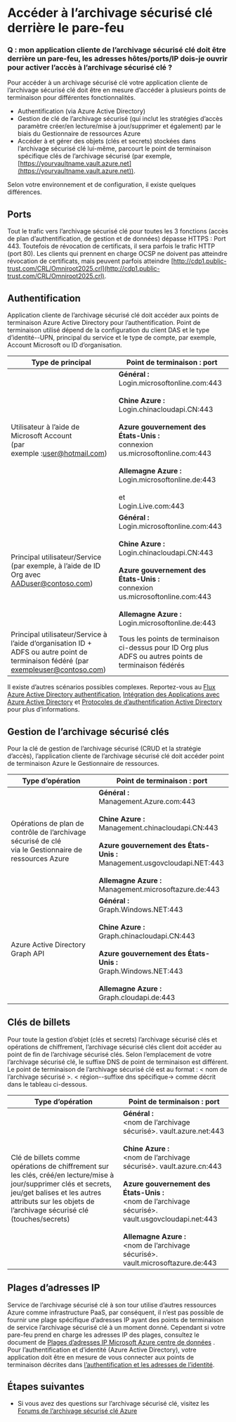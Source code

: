 <properties
    pageTitle="Accéder à l’archivage sécurisé clé derrière le pare-feu | Microsoft Azure"
    description="Découvrez comment accéder à l’archivage sécurisé clé à partir d’une application derrière un pare-feu"
    services="key-vault"
    documentationCenter=""
    authors="amitbapat"
    manager="mbaldwin"
    tags="azure-resource-manager"/>

<tags
    ms.service="key-vault"
    ms.workload="identity"
    ms.tgt_pltfrm="na"
    ms.devlang="na"
    ms.topic="hero-article"
    ms.date="09/13/2016"
    ms.author="ambapat"/>

# <a name="accessing-key-vault-behind-firewall"></a>Accéder à l’archivage sécurisé clé derrière le pare-feu
### <a name="q-my-key-vault-client-application-needs-to-be-behind-a-firewall-what-portshostsip-addresses-should-i-open-to-enable-access-to-key-vault"></a>Q : mon application cliente de l’archivage sécurisé clé doit être derrière un pare-feu, les adresses hôtes/ports/IP dois-je ouvrir pour activer l’accès à l’archivage sécurisé clé ?

Pour accéder à un archivage sécurisé clé votre application cliente de l’archivage sécurisé clé doit être en mesure d’accéder à plusieurs points de terminaison pour différentes fonctionnalités.

- Authentification (via Azure Active Directory)
- Gestion de clé de l’archivage sécurisé (qui inclut les stratégies d’accès paramètre créer/en lecture/mise à jour/supprimer et également) par le biais du Gestionnaire de ressources Azure
- Accéder à et gérer des objets (clés et secrets) stockées dans l’archivage sécurisé clé lui-même, parcourt le point de terminaison spécifique clés de l’archivage sécurisé (par exemple, [https://yourvaultname.vault.azure.net](https://yourvaultname.vault.azure.net)).  

Selon votre environnement et de configuration, il existe quelques différences.   

## <a name="ports"></a>Ports

Tout le trafic vers l’archivage sécurisé clé pour toutes les 3 fonctions (accès de plan d’authentification, de gestion et de données) dépasse HTTPS : Port 443. Toutefois de révocation de certificats, il sera parfois le trafic HTTP (port 80). Les clients qui prennent en charge OCSP ne doivent pas atteindre révocation de certificats, mais peuvent parfois atteindre [http://cdp1.public-trust.com/CRL/Omniroot2025.crl](http://cdp1.public-trust.com/CRL/Omniroot2025.crl).  

## <a name="authentication"></a>Authentification

Application cliente de l’archivage sécurisé clé doit accéder aux points de terminaison Azure Active Directory pour l’authentification. Point de terminaison utilisé dépend de la configuration du client DAS et le type d’identité--UPN, principal du service et le type de compte, par exemple, Account Microsoft ou ID d’organisation.  

| Type de principal | Point de terminaison : port |
|----------------|---------------|
| Utilisateur à l’aide de Microsoft Account<br> (par exemple :user@hotmail.com) | **Général :**<br> Login.microsoftonline.com:443<br><br> **Chine Azure :**<br> Login.chinacloudapi.CN:443<br><br>**Azure gouvernement des États-Unis :**<br> connexion us.microsoftonline.com:443<br><br>**Allemagne Azure :**<br> Login.microsoftonline.de:443<br><br> et <br>Login.Live.com:443   |
| Principal utilisateur/Service (par exemple, à l’aide de ID Org avec AADuser@contoso.com) | **Général :**<br> Login.microsoftonline.com:443<br><br> **Chine Azure :**<br> Login.chinacloudapi.CN:443<br><br>**Azure gouvernement des États-Unis :**<br> connexion us.microsoftonline.com:443<br><br>**Allemagne Azure :**<br> Login.microsoftonline.de:443 |
| Principal utilisateur/Service à l’aide d’organisation ID + ADFS ou autre point de terminaison fédéré (par exempleuser@contoso.com) | Tous les points de terminaison ci-dessus pour ID Org plus ADFS ou autres points de terminaison fédérés |

Il existe d’autres scénarios possibles complexes. Reportez-vous au [Flux Azure Active Directory authentification](/documentation/articles/active-directory-authentication-scenarios/), [Intégration des Applications avec Azure Active Directory](/documentation/articles/active-directory-integrating-applications/) et [Protocoles de d’authentification Active Directory](https://msdn.microsoft.com/library/azure/dn151124.aspx) pour plus d’informations.  

## <a name="key-vault-management"></a>Gestion de l’archivage sécurisé clés

Pour la clé de gestion de l’archivage sécurisé (CRUD et la stratégie d’accès), l’application cliente de l’archivage sécurisé clé doit accéder point de terminaison Azure le Gestionnaire de ressources.  

| Type d’opération | Point de terminaison : port |
|----------------|---------------|
| Opérations de plan de contrôle de l’archivage sécurisé de clé<br> via le Gestionnaire de ressources Azure | **Général :**<br> Management.Azure.com:443<br><br> **Chine Azure :**<br> Management.chinacloudapi.CN:443<br><br> **Azure gouvernement des États-Unis :**<br> Management.usgovcloudapi.NET:443<br><br> **Allemagne Azure :**<br> Management.microsoftazure.de:443 |
| Azure Active Directory Graph API | **Général :**<br> Graph.Windows.NET:443<br><br> **Chine Azure :**<br> Graph.chinacloudapi.CN:443<br><br> **Azure gouvernement des États-Unis :**<br> Graph.Windows.NET:443<br><br> **Allemagne Azure :**<br> Graph.cloudapi.de:443 |

## <a name="key-vault-operations"></a>Clés de billets

Pour toute la gestion d’objet (clés et secrets) l’archivage sécurisé clés et opérations de chiffrement, l’archivage sécurisé clés client doit accéder au point de fin de l’archivage sécurisé clés. Selon l’emplacement de votre l’archivage sécurisé clé, le suffixe DNS de point de terminaison est différent. Le point de terminaison de l’archivage sécurisé clé est au format : < nom de l’archivage sécurisé >. < région--suffixe dns spécifique-> comme décrit dans le tableau ci-dessous.  

| Type d’opération | Point de terminaison : port |
|----------------|---------------|
| Clé de billets comme opérations de chiffrement sur les clés, créé/en lecture/mise à jour/supprimer clés et secrets, jeu/get balises et les autres attributs sur les objets de l’archivage sécurisé clé (touches/secrets)     | **Général :**<br> &lt;nom de l’archivage sécurisé&gt;. vault.azure.net:443<br><br> **Chine Azure :**<br> &lt;nom de l’archivage sécurisé&gt;. vault.azure.cn:443<br><br> **Azure gouvernement des États-Unis :**<br> &lt;nom de l’archivage sécurisé&gt;. vault.usgovcloudapi.net:443<br><br> **Allemagne Azure :**<br> &lt;nom de l’archivage sécurisé&gt;. vault.microsoftazure.de:443 |

## <a name="ip-address-ranges"></a>Plages d’adresses IP

Service de l’archivage sécurisé clé à son tour utilise d’autres ressources Azure comme infrastructure PaaS, par conséquent, il n’est pas possible de fournir une plage spécifique d’adresses IP ayant des points de terminaison de service l’archivage sécurisé clé à un moment donné. Cependant si votre pare-feu prend en charge les adresses IP des plages, consultez le document de [Plages d’adresses IP Microsoft Azure centre de données](https://www.microsoft.com/download/details.aspx?id=41653) .   Pour l’authentification et d’identité (Azure Active Directory), votre application doit être en mesure de vous connecter aux points de terminaison décrites dans [l’authentification et les adresses de l’identité](https://support.office.com/article/Office-365-URLs-and-IP-address-ranges-8548a211-3fe7-47cb-abb1-355ea5aa88a2).

## <a name="next-steps"></a>Étapes suivantes

- Si vous avez des questions sur l’archivage sécurisé clé, visitez les [Forums de l’archivage sécurisé clé Azure](https://social.msdn.microsoft.com/forums/azure/home?forum=AzureKeyVault)
